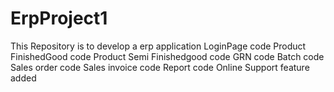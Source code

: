 # ErpProject1
This Repository is to develop a erp application
LoginPage code
Product FinishedGood code 
Product Semi Finishedgood code
GRN code
Batch code 
Sales order code 
Sales invoice code
Report code
Online Support feature added


